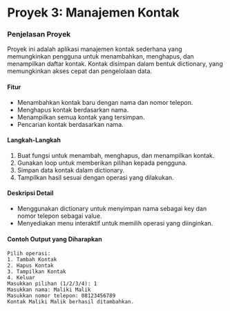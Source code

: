 # Proyek 3: Manajemen Kontak

### Penjelasan Proyek

Proyek ini adalah aplikasi manajemen kontak sederhana yang memungkinkan pengguna untuk menambahkan, menghapus, dan menampilkan daftar kontak. Kontak disimpan dalam bentuk dictionary, yang memungkinkan akses cepat dan pengelolaan data.

#### Fitur

- Menambahkan kontak baru dengan nama dan nomor telepon.
- Menghapus kontak berdasarkan nama.
- Menampilkan semua kontak yang tersimpan.
- Pencarian kontak berdasarkan nama.

#### Langkah-Langkah

1. Buat fungsi untuk menambah, menghapus, dan menampilkan kontak.
2. Gunakan loop untuk memberikan pilihan kepada pengguna.
3. Simpan data kontak dalam dictionary.
4. Tampilkan hasil sesuai dengan operasi yang dilakukan.

#### Deskripsi Detail

- Menggunakan dictionary untuk menyimpan nama sebagai key dan nomor telepon sebagai value.
- Menyediakan menu interaktif untuk memilih operasi yang diinginkan.

#### Contoh Output yang Diharapkan

```cli
Pilih operasi:
1. Tambah Kontak
2. Hapus Kontak
3. Tampilkan Kontak
4. Keluar
Masukkan pilihan (1/2/3/4): 1
Masukkan nama: Maliki Malik
Masukkan nomor telepon: 08123456789
Kontak Maliki Malik berhasil ditambahkan.
```
